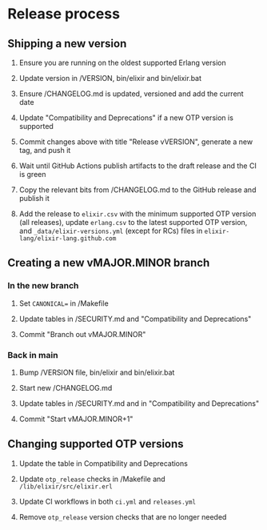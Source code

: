 # Release process

## Shipping a new version

1. Ensure you are running on the oldest supported Erlang version

2. Update version in /VERSION, bin/elixir and bin/elixir.bat

3. Ensure /CHANGELOG.md is updated, versioned and add the current date

4. Update "Compatibility and Deprecations" if a new OTP version is supported

5. Commit changes above with title "Release vVERSION", generate a new tag, and push it

6. Wait until GitHub Actions publish artifacts to the draft release and the CI is green

7. Copy the relevant bits from /CHANGELOG.md to the GitHub release and publish it

8. Add the release to `elixir.csv` with the minimum supported OTP version (all releases), update `erlang.csv` to the latest supported OTP version, and `_data/elixir-versions.yml` (except for RCs) files in `elixir-lang/elixir-lang.github.com`

## Creating a new vMAJOR.MINOR branch

### In the new branch

1. Set `CANONICAL=` in /Makefile

2. Update tables in /SECURITY.md and "Compatibility and Deprecations"

3. Commit "Branch out vMAJOR.MINOR"

### Back in main

1. Bump /VERSION file, bin/elixir and bin/elixir.bat

2. Start new /CHANGELOG.md

3. Update tables in /SECURITY.md and in "Compatibility and Deprecations"

4. Commit "Start vMAJOR.MINOR+1"

## Changing supported OTP versions

1. Update the table in Compatibility and Deprecations

2. Update `otp_release` checks in /Makefile and `/lib/elixir/src/elixir.erl`

3. Update CI workflows in both `ci.yml` and `releases.yml`

4. Remove `otp_release` version checks that are no longer needed
